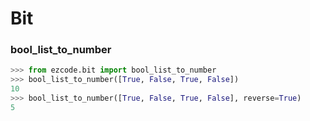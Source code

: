 # Bit
### bool_list_to_number
```python
>>> from ezcode.bit import bool_list_to_number
>>> bool_list_to_number([True, False, True, False])
10
>>> bool_list_to_number([True, False, True, False], reverse=True)
5
```
